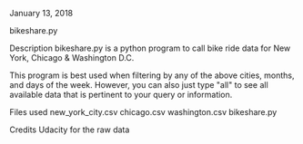 January 13, 2018

bikeshare.py

Description
bikeshare.py is a python program to call bike ride data for New York, Chicago & Washington D.C.

This program is best used when filtering by any of the above cities, months, and days of the week. However, you can also just type "all" to see all available data that is pertinent to your query or information.

Files used
new_york_city.csv
chicago.csv
washington.csv
bikeshare.py

Credits
Udacity for the raw data
